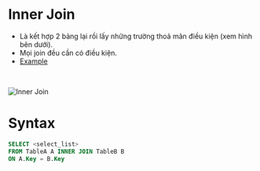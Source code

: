 # Inner Join
- Là kết hợp 2 bảng lại rồi lấy những trường thoả mãn điều kiện (xem hình bên dưới).
- Mọi join đều cần có điều kiện.
- [Example](https://github.com/K1ethoang/SQL-Server/blob/main/9.1.Inner%20Join/inner%20join.sql)
<br>

![Inner Join](https://github.com/K1ethoang/SQL-Server/blob/main/9.1.Inner%20Join/sql-inner-join.png)

# Syntax

```SQL
SELECT <select_list>
FROM TableA A INNER JOIN TableB B
ON A.Key = B.Key
```
